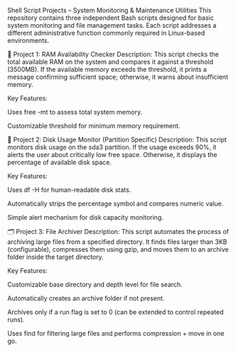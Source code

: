 Shell Script Projects – System Monitoring & Maintenance Utilities
This repository contains three independent Bash scripts designed for basic system monitoring and file management tasks. Each script addresses a different administrative function commonly required in Linux-based environments.

📁 Project 1: RAM Availability Checker
Description:
This script checks the total available RAM on the system and compares it against a threshold (3500MB). If the available memory exceeds the threshold, it prints a message confirming sufficient space; otherwise, it warns about insufficient memory.

Key Features:

Uses free -mt to assess total system memory.

Customizable threshold for minimum memory requirement.

💽 Project 2: Disk Usage Monitor (Partition Specific)
Description:
This script monitors disk usage on the sda3 partition. If the usage exceeds 90%, it alerts the user about critically low free space. Otherwise, it displays the percentage of available disk space.

Key Features:

Uses df -H for human-readable disk stats.

Automatically strips the percentage symbol and compares numeric value.

Simple alert mechanism for disk capacity monitoring.

🗂 Project 3: File Archiver
Description:
This script automates the process of archiving large files from a specified directory. It finds files larger than 3KB (configurable), compresses them using gzip, and moves them to an archive folder inside the target directory.

Key Features:

Customizable base directory and depth level for file search.

Automatically creates an archive folder if not present.

Archives only if a run flag is set to 0 (can be extended to control repeated runs).

Uses find for filtering large files and performs compression + move in one go.

